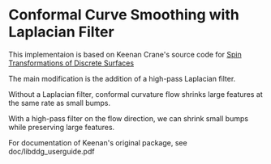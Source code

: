 # Conformal Curve Smoothing with Laplacian Filter

This implementaion is based on Keenan Crane's source code for 
[Spin Transformations of Discrete Surfaces](
http://www.cs.cmu.edu/~kmcrane/Projects/SpinTransformations/)

The main modification is the addition of a high-pass Laplacian filter. 

Without a Laplacian filter, conformal curvature flow shrinks large features at
the same rate as small bumps. 

With a high-pass filter on the flow direction, we can shrink small bumps while
preserving large features.

For documentation of Keenan's original package, see doc/libddg_userguide.pdf
